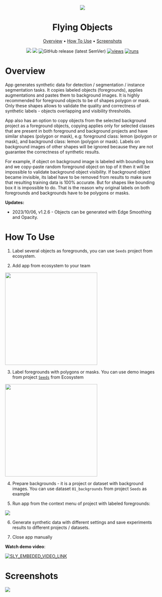<div align="center" markdown>
<img src="https://user-images.githubusercontent.com/106374579/182824459-291c34dc-0a5a-4c97-a297-d1ed4143c58d.png"/>

# Flying Objects

<p align="center">
  <a href="#Overview">Overview</a> •
  <a href="#How-To-Use">How To Use</a> •
    <a href="#Screenshots">Screenshots</a>
</p>


[![](https://img.shields.io/badge/supervisely-ecosystem-brightgreen)](https://ecosystem.supervisely.com/apps/flying-objects)
[![](https://img.shields.io/badge/slack-chat-green.svg?logo=slack)](https://supervisely.com/slack)
![GitHub release (latest SemVer)](https://img.shields.io/github/v/release/supervisely-ecosystem/flying-objects)
[![views](https://app.supervisely.com/img/badges/views/supervisely-ecosystem/flying-objects.png)](https://supervisely.com)
[![runs](https://app.supervisely.com/img/badges/runs/supervisely-ecosystem/flying-objects.png)](https://supervisely.com)

</div>

# Overview

App generates synthetic data for detection / segmentation / instance segmentation tasks.
It copies labeled objects (foregrounds), applies augmentations and pastes them to background images. It is highly recommended for foreground objects to be of shapes polygon or mask. Only these shapes allows to validate the quality and correctness of synthetic labels - objects overlapping and visibility thresholds. 

App also has an option to copy objects from the selected background project as a foreground objects, 
copying applies only for selected classes that are present in both foreground and background projects and have similar shapes (polygon or mask), 
e.g: foreground class: lemon (polygon or mask), and background class: lemon (polygon or mask). Labels on background images of other shapes will be ignored because they are not guarantee the correctness of synthetic results. 

For example, if object on background image is labeled with bounding box and we copy-paste random foreground object on top of it then it will be impossible to validate background object visibility. If background object became invisible, its label have to be removed from results to make sure that resulting training data is 100% accurate. But for shapes like bounding box it is impossible to do. That is the reason why original labels on both foregrounds and backgrounds have to be polygons or masks.

**Updates:**
- 2023/10/06, v1.2.6 - Objects can be generated with Edge Smoothing and Opacity.



# How To Use


1. Label several objects as foregrounds, you can use `Seeds` project from ecosystem.


2. Add app from ecosystem to your team

<img  data-key="sly-module-link" data-module-slug="supervisely-ecosystem/flying-objects" src="https://i.imgur.com/wxe0fR7.png" width="300"/>   

3. Label foregrounds with polygons or masks. You can use demo images from project [`Seeds`](https://ecosystem.supervisely.com/projects/seeds) from Ecosystem

<img  data-key="sly-module-link" data-module-slug="supervisely-ecosystem/seeds" src="https://i.imgur.com/E5xmBRH.png" width="300"/>   

4. Prepare backgrounds - it is a project or dataset with background images. You can use dataset `01_backgrounds` from project `Seeds` as example

5. Run app from the context menu of project with labeled foregrounds:

<img src="https://i.imgur.com/6i0Z8Nm.png"/>

6. Generate synthetic data with different settings and save experiments results to different projects / datasets.

7. Close app manually


**Watch demo video**:


<a data-key="sly-embeded-video-link" href="https://youtu.be/DazA1SSQOK8" data-video-code="DazA1SSQOK8">
    <img src="https://i.imgur.com/TDGyy1E.png" alt="SLY_EMBEDED_VIDEO_LINK"  style="max-width:100%;">
</a>

# Screenshots

<img src="https://i.imgur.com/izY9tR7.png"/>

